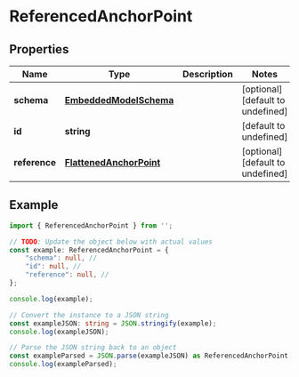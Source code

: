 
# ReferencedAnchorPoint


## Properties

Name | Type | Description | Notes
------------ | ------------- | ------------- | -------------
**schema** | [**EmbeddedModelSchema**](EmbeddedModelSchema) |  | [optional] [default to undefined]
**id** | **string** |  | [default to undefined]
**reference** | [**FlattenedAnchorPoint**](FlattenedAnchorPoint) |  | [optional] [default to undefined]

## Example

```typescript
import { ReferencedAnchorPoint } from '';

// TODO: Update the object below with actual values
const example: ReferencedAnchorPoint = {
    "schema": null, // 
    "id": null, // 
    "reference": null, // 
};

console.log(example);

// Convert the instance to a JSON string
const exampleJSON: string = JSON.stringify(example);
console.log(exampleJSON);

// Parse the JSON string back to an object
const exampleParsed = JSON.parse(exampleJSON) as ReferencedAnchorPoint;
console.log(exampleParsed);
```




